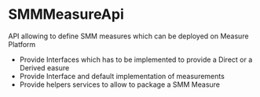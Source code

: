 # SMMMeasureApi
API allowing to define SMM measures which can be deployed on Measure Platform
 - Provide Interfaces which has to be implemented to provide a Direct or a Derived easure
 - Provide Interface and default implementation of measurements 
 - Provide helpers services to allow to package a SMM Measure

